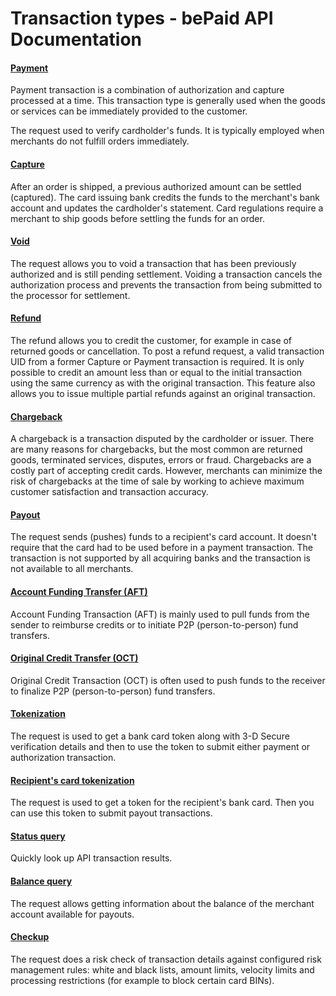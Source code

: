# Transaction types - bePaid API Documentation
#### [Payment](https://docs.bepaid.by/en/integration/card_api/transactions/payment/)

Payment transaction is a combination of authorization and capture processed at a time. This transaction type is generally used when the goods or services can be immediately provided to the customer.

The request used to verify cardholder's funds. It is typically employed when merchants do not fulfill orders immediately.

#### [Capture](https://docs.bepaid.by/en/integration/card_api/transactions/capture/)

After an order is shipped, a previous authorized amount can be settled (captured). The card issuing bank credits the funds to the merchant's bank account and updates the cardholder's statement. Card regulations require a merchant to ship goods before settling the funds for an order.

#### [Void](https://docs.bepaid.by/en/integration/card_api/transactions/void/)

The request allows you to void a transaction that has been previously authorized and is still pending settlement. Voiding a transaction cancels the authorization process and prevents the transaction from being submitted to the processor for settlement.

#### [Refund](https://docs.bepaid.by/en/integration/card_api/transactions/refund/)

The refund allows you to credit the customer, for example in case of returned goods or cancellation. To post a refund request, a valid transaction UID from a former Capture or Payment transaction is required. It is only possible to credit an amount less than or equal to the initial transaction using the same currency as with the original transaction. This feature also allows you to issue multiple partial refunds against an original transaction.

#### [Chargeback](https://docs.bepaid.by/en/integration/card_api/transactions/chargeback/)

A chargeback is a transaction disputed by the cardholder or issuer. There are many reasons for chargebacks, but the most common are returned goods, terminated services, disputes, errors or fraud. Chargebacks are a costly part of accepting credit cards. However, merchants can minimize the risk of chargebacks at the time of sale by working to achieve maximum customer satisfaction and transaction accuracy.

#### [Payout](https://docs.bepaid.by/en/integration/card_api/transactions/payout/)

The request sends (pushes) funds to a recipient's card account. It doesn't require that the card had to be used before in a payment transaction. The transaction is not supported by all acquiring banks and the transaction is not available to all merchants.

#### [Account Funding Transfer (AFT)](https://docs.bepaid.by/en/integration/card_api/transactions/aft/)

Account Funding Transaction (AFT) is mainly used to pull funds from the sender to reimburse credits or to initiate P2P (person-to-person) fund transfers.

#### [Original Credit Transfer (OCT)](https://docs.bepaid.by/en/integration/card_api/transactions/oct/)

Original Credit Transaction (OCT) is often used to push funds to the receiver to finalize P2P (person-to-person) fund transfers.

#### [Tokenization](https://docs.bepaid.by/en/integration/card_api/transactions/tokenization/)

The request is used to get a bank card token along with 3-D Secure verification details and then to use the token to submit either payment or authorization transaction.

#### [Recipient's card tokenization](https://docs.bepaid.by/en/integration/card_api/transactions/recipient_tokenization/)

The request is used to get a token for the recipient's bank card. Then you can use this token to submit payout transactions.

#### [Status query](https://docs.bepaid.by/en/integration/card_api/transactions/status_query/)

Quickly look up API transaction results.

#### [Balance query](https://docs.bepaid.by/en/integration/card_api/transactions/balance_query/)

The request allows getting information about the balance of the merchant account available for payouts.

#### [Checkup](https://docs.bepaid.by/en/integration/card_api/transactions/checkup/)

The request does a risk check of transaction details against configured risk management rules: white and black lists, amount limits, velocity limits and processing restrictions (for example to block certain card BINs).